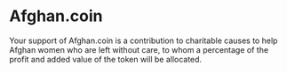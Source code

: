 # Afghan.coin
Your support of Afghan.coin is a contribution to charitable causes to help Afghan women who are left without care, to whom a percentage of the profit and added value of the token will be allocated.
